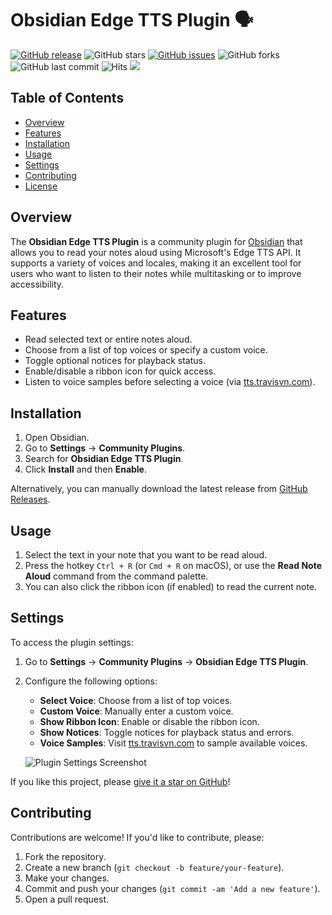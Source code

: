 # Obsidian Edge TTS Plugin 🗣️

[![GitHub release](https://img.shields.io/github/v/release/travisvn/obsidian-edge-tts-plugin)](https://github.com/travisvn/obsidian-edge-tts-plugin/releases)
![GitHub stars](https://img.shields.io/github/stars/travisvn/obsidian-edge-tts?style=social/stargazers)
[![GitHub issues](https://img.shields.io/github/issues/your-username/obsidian-edge-tts-plugin)](https://github.com/your-username/obsidian-edge-tts-plugin/issues)
![GitHub forks](https://img.shields.io/github/forks/travisvn/obsidian-edge-tts?style=social)
![GitHub last commit](https://img.shields.io/github/last-commit/travisvn/obsidian-edge-tts?color=red)
![Hits](https://hits.seeyoufarm.com/api/count/incr/badge.svg?url=https%3A%2F%2Fgithub.com%2Ftravisvn%2Fobsidian-edge-tts&count_bg=%2379C83D&title_bg=%23555555&icon=&icon_color=%23E7E7E7&title=hits&edge_flat=false)
[![](https://img.shields.io/static/v1?label=Sponsor&message=%E2%9D%A4&logo=GitHub&color=%23fe8e86)](https://img.shields.io/github/sponsors/travisvn)

## Table of Contents

- [Overview](#overview)
- [Features](#features)
- [Installation](#installation)
- [Usage](#usage)
- [Settings](#settings)
- [Contributing](#contributing)
- [License](#license)

## Overview

The **Obsidian Edge TTS Plugin** is a community plugin for [Obsidian](https://obsidian.md/) that allows you to read your notes aloud using Microsoft's Edge TTS API. It supports a variety of voices and locales, making it an excellent tool for users who want to listen to their notes while multitasking or to improve accessibility.

## Features

- Read selected text or entire notes aloud.
- Choose from a list of top voices or specify a custom voice.
- Toggle optional notices for playback status.
- Enable/disable a ribbon icon for quick access.
- Listen to voice samples before selecting a voice (via [tts.travisvn.com](https://tts.travisvn.com)).

## Installation

1. Open Obsidian.
2. Go to **Settings** → **Community Plugins**.
3. Search for **Obsidian Edge TTS Plugin**.
4. Click **Install** and then **Enable**.

Alternatively, you can manually download the latest release from [GitHub Releases](https://github.com/travisvn/obsidian-edge-tts/releases).

## Usage

1. Select the text in your note that you want to be read aloud.
2. Press the hotkey `Ctrl + R` (or `Cmd + R` on macOS), or use the **Read Note Aloud** command from the command palette.
3. You can also click the ribbon icon (if enabled) to read the current note.

## Settings

To access the plugin settings:

1. Go to **Settings** → **Community Plugins** → **Obsidian Edge TTS Plugin**.
2. Configure the following options:
   - **Select Voice**: Choose from a list of top voices.
   - **Custom Voice**: Manually enter a custom voice.
   - **Show Ribbon Icon**: Enable or disable the ribbon icon.
   - **Show Notices**: Toggle notices for playback status and errors.
   - **Voice Samples**: Visit [tts.travisvn.com](https://tts.travisvn.com) to sample available voices.
   
   ![Plugin Settings Screenshot](https://utfs.io/f/MMMHiQ1TQaBokqnYgsditb0yMYmKjvXxwOnIVk1aZ9pBRNs7)

If you like this project, please [give it a star on GitHub](https://github.com/travisvn/obsidian-edge-tts-plugin)!

## Contributing

Contributions are welcome! If you'd like to contribute, please:

1. Fork the repository.
2. Create a new branch (`git checkout -b feature/your-feature`).
3. Make your changes.
4. Commit and push your changes (`git commit -am 'Add a new feature'`).
5. Open a pull request.
